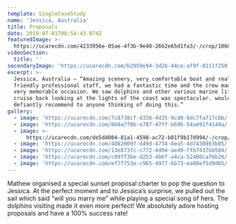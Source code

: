 ```yaml
---
template: SingleCaseStudy
name: 'Jessica, Australia'
title: Proposals
date: 2019-07-01T08:54:43.874Z
featuredImage: >-
  https://ucarecdn.com/4233956e-05ae-4f3b-9e40-2662e65d1fa3/-/crop/1068x1186/0,0/-/preview/
videoSection:
  title: ''
secondaryImage: 'https://ucarecdn.com/b2059e94-3d2b-44ce-af9f-0111f250fcc2/'
excerpt: >-
  Jessica, Australia – “Amazing scenery, very comfortable boat and really
  friendly professional staff, we had a fantastic time and the crew made it a
  very memorable occasion. We saw dolphins and other various marine life and the
  cruise back looking at the lights of the coast was spectacular. would
  defiantly recommend to anyone thinking of doing this.”
gallery:
  - image: 'https://ucarecdn.com/7c8738cf-d336-4d35-9cd0-8dc7fa717cbb/'
  - image: 'https://ucarecdn.com/868a7f0b-e787-47ff-b69b-54a491f4140a/'
  - image: >-
      https://ucarecdn.com/de5d4004-81a1-4598-ac72-b01f9b17d994/-/crop/1068x1170/0,168/-/preview/
  - image: 'https://ucarecdn.com/40820097-d49d-4734-8ea5-4d7430d03b05/'
  - image: 'https://ucarecdn.com/13e873fc-c772-4d94-ae49-ffb7437bb584/'
  - image: 'https://ucarecdn.com/c89ff3be-d253-4b6f-a4ca-52400caf6b26/'
  - image: 'https://ucarecdn.com/ef7f753e-c965-4977-bb73-ea08ef5d9d65/'
---
```

Mathew organised a special sunset proposal charter to pop the question to Jessica. At the perfect moment and to Jessica’s surprise, we pulled out the sail which said “will you marry me” while playing a special song of hers. The dolphins visiting made it even more perfect! We absolutely adore hosting proposals and have a 100% success rate!
